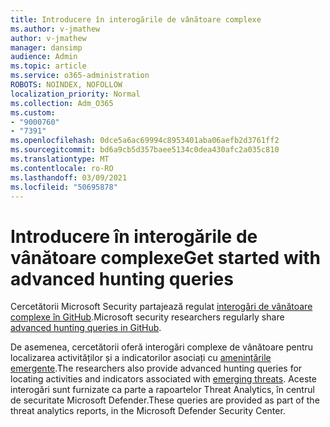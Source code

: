 ```yaml
---
title: Introducere în interogările de vânătoare complexe
ms.author: v-jmathew
author: v-jmathew
manager: dansimp
audience: Admin
ms.topic: article
ms.service: o365-administration
ROBOTS: NOINDEX, NOFOLLOW
localization_priority: Normal
ms.collection: Adm_O365
ms.custom:
- "9000760"
- "7391"
ms.openlocfilehash: 0dce5a6ac69994c8953401aba06aefb2d3761ff2
ms.sourcegitcommit: bd6a9cb5d357baee5134c0dea430afc2a035c810
ms.translationtype: MT
ms.contentlocale: ro-RO
ms.lasthandoff: 03/09/2021
ms.locfileid: "50695878"
---
```

# <a name="get-started-with-advanced-hunting-queries"></a><span data-ttu-id="e0fbe-102">Introducere în interogările de vânătoare complexe</span><span class="sxs-lookup"><span data-stu-id="e0fbe-102">Get started with advanced hunting queries</span></span>

<span data-ttu-id="e0fbe-103">Cercetătorii Microsoft Security partajează regulat [interogări de vânătoare complexe în GitHub](https://go.microsoft.com/fwlink/?linkid=2144624).</span><span class="sxs-lookup"><span data-stu-id="e0fbe-103">Microsoft security researchers regularly share [advanced hunting queries in GitHub](https://go.microsoft.com/fwlink/?linkid=2144624).</span></span>

<span data-ttu-id="e0fbe-104">De asemenea, cercetătorii oferă interogări complexe de vânătoare pentru localizarea activităților și a indicatorilor asociați cu [amenințările emergente](https://go.microsoft.com/fwlink/?linkid=2145808).</span><span class="sxs-lookup"><span data-stu-id="e0fbe-104">The researchers also provide advanced hunting queries for locating activities and indicators associated with [emerging threats](https://go.microsoft.com/fwlink/?linkid=2145808).</span></span> <span data-ttu-id="e0fbe-105">Aceste interogări sunt furnizate ca parte a rapoartelor Threat Analytics, în centrul de securitate Microsoft Defender.</span><span class="sxs-lookup"><span data-stu-id="e0fbe-105">These queries are provided as part of the threat analytics reports, in the Microsoft Defender Security Center.</span></span>
